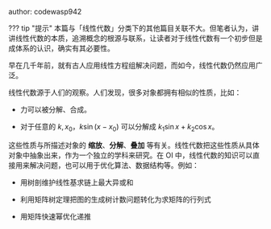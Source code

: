 author: codewasp942

??? tip "提示"
    本篇与「线性代数」分类下的其他篇目关联不大。但笔者认为，讲讲线性代数的本质，追溯概念的根源与联系，让读者对于线性代数有一个初步但是成体系的认识，确实有其必要性。

早在几千年前，就有古人应用线性方程组解决问题，而如今，线性代数仍然应用广泛。

线性代数源于人们的观察。人们发现，很多对象都拥有相似的性质，比如：

+ 力可以被分解、合成。

+ 对于任意的 $k,x_0$，$k \sin (x-x_0)$ 可以分解成 $k_1\sin x + k_2\cos x$。

这些性质与所描述对象的 **缩放**、**分解**、**叠加** 等有关。线性代数把这些性质从具体对象中抽象出来，作为一个独立的学科来研究。在 OI 中，线性代数的知识可以直接用来解决问题，也可以用于优化算法、数据结构等。例如：

+ 用树剖维护线性基求链上最大异或和

+ 利用矩阵树定理把图的生成树计数问题转化为求矩阵的行列式

+ 用矩阵快速幂优化递推
